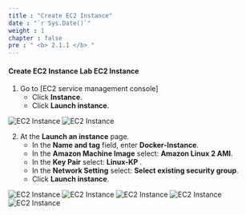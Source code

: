 ```yaml
---
title : "Create EC2 Instance"
date : "`r Sys.Date()`"
weight : 1
chapter : false
pre : " <b> 2.1.1 </b> "
---
```



#### Create EC2 Instance **Lab EC2 Instance**
1. Go to [EC2 service management console]
   + Click **Instance**.
   + Click **Launch instance**.

![EC2 Instance](/images/2.prerequisite/EC2.png)
![EC2 Instance](/images/2.prerequisite/CreateInstance.png)

2. At the **Launch an instance** page.
   + In the **Name and tag** field, enter **Docker-Instance**.
   + In the **Amazon Machine Image** select: **Amazon Linux 2 AMI**.
   + In the **Key Pair** select: **Linux-KP** .
   + In the **Network Setting** select: **Select existing security group**.
   + Click **Launch instance**.

![EC2 Instance](/images/2.prerequisite/nameandtags.png)
![EC2 Instance](/images/2.prerequisite/AMI.png)
![EC2 Instance](/images/2.prerequisite/KeyPair.png)
![EC2 Instance](/images/2.prerequisite/NetworkSettings.png)
![EC2 Instance](/images/2.prerequisite/Configurestorage.png)
